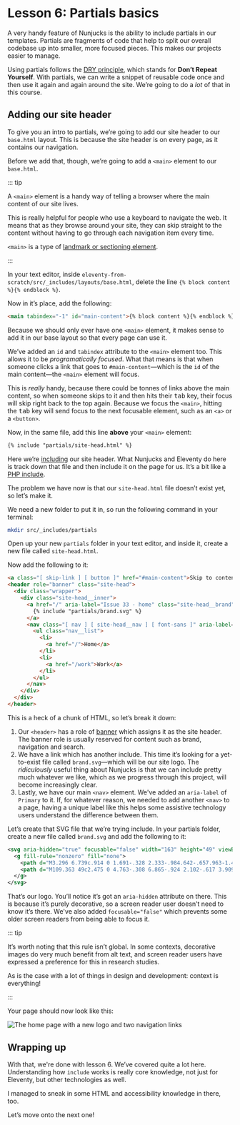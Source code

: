 # Lesson 6: Partials basics

<ContentWarning />
 
A very handy feature of Nunjucks is the ability to include partials in our templates. Partials are fragments of code that help to split our overall codebase up into smaller, more focused pieces. This makes our projects easier to manage.

Using partials follows the [DRY principle](https://en.wikipedia.org/wiki/Don%27t_repeat_yourself), which stands for **Don’t Repeat Yourself**. With partials, we can write a snippet of reusable code once and then use it again and again around the site. We’re going to do a _lot_ of that in this course.

## Adding our site header

To give you an intro to partials, we’re going to add our site header to our `base.html` layout. This is because the site header is on every page, as it contains our navigation.

Before we add that, though, we’re going to add a `<main>` element to our `base.html`.

::: tip

A `<main>` element is a handy way of telling a browser where the main content of our site lives.

This is really helpful for people who use a keyboard to navigate the web. It means that as they browse around your site, they can skip straight to the content without having to go through each navigation item every time.

`<main>` is a type of [landmark or sectioning element](https://www.w3.org/TR/wai-aria-practices/examples/landmarks/HTML5.html).

:::

In your text editor, inside `eleventy-from-scratch/src/_includes/layouts/base.html`, delete the line `{% block content %}{% endblock %}`.

Now in it’s place, add the following:

```html
<main tabindex="-1" id="main-content">{% block content %}{% endblock %}</main>
```

Because we should only ever have one `<main>` element, it makes sense to add it in our base layout so that every page can use it.

We’ve added an `id` and `tabindex` attribute to the `<main>` element too. This allows it to be _programatically focused_. What that means is that when someone clicks a link that goes to `#main-content`—which is the `id` of the main content—the `<main>` element will focus.

This is _really_ handy, because there could be tonnes of links above the main content, so when someone skips to it and then hits their <kbd>tab</kbd> key, their focus will skip right back to the top again. Because we focus the `<main>`, hitting the <kbd>tab</kbd> key will send focus to the next focusable element, such as an `<a>` or a `<button>`.

Now, in the same file, add this line **above** your `<main>` element:

```html
{% include "partials/site-head.html" %}
```

Here we’re [including](https://mozilla.github.io/nunjucks/templating.html#include) our site header. What Nunjucks and Eleventy do here is track down that file and then include it on the page for us. It’s a bit like a [PHP include](https://www.php.net/manual/en/function.include.php).

The problem we have now is that our `site-head.html` file doesn’t exist yet, so let’s make it.

We need a new folder to put it in, so run the following command in your terminal:

```bash
mkdir src/_includes/partials
```

Open up your new `partials` folder in your text editor, and inside it, create a new file called `site-head.html`.

Now add the following to it:

```html
<a class="[ skip-link ] [ button ]" href="#main-content">Skip to content</a>
<header role="banner" class="site-head">
  <div class="wrapper">
    <div class="site-head__inner">
      <a href="/" aria-label="Issue 33 - home" class="site-head__brand">
        {% include "partials/brand.svg" %}
      </a>
      <nav class="[ nav ] [ site-head__nav ] [ font-sans ]" aria-label="Primary">
        <ul class="nav__list">
          <li>
            <a href="/">Home</a>
          </li>
          <li>
            <a href="/work">Work</a>
          </li>
        </ul>
      </nav>
    </div>
  </div>
</header>
```

This is a heck of a chunk of HTML, so let’s break it down:

1. Our `<header>` has a role of [banner](https://developer.mozilla.org/en-US/docs/Web/Accessibility/ARIA/Roles/Banner_role) which assigns it as the site header. The banner role is usually reserved for content such as brand, navigation and search.
2. We have a link which has another include. This time it’s looking for a yet-to-exist file called `brand.svg`—which will be our site logo. The _ridiculously_ useful thing about Nunjucks is that we can include pretty much whatever we like, which as we progress through this project, will become increasingly clear.
3. Lastly, we have our main `<nav>` element. We've added an `aria-label` of `Primary` to it. If, for whatever reason, we needed to add another `<nav>` to a page, having a unique label like this helps some assistive technology users understand the difference between them.

Let’s create that SVG file that we’re trying include. In your partials folder, create a new file called `brand.svg` and add the following to it:

```svg
<svg aria-hidden="true" focusable="false" width="163" height="49" viewBox="0 0 163 49" xmlns="http://www.w3.org/2000/svg">
  <g fill-rule="nonzero" fill="none">
    <path d="M3.296 6.739c.914 0 1.691-.328 2.333-.984.642-.657.963-1.452.963-2.386 0-.933-.32-1.728-.963-2.385A3.143 3.143 0 003.296 0C2.383 0 1.605.328.963.984.32 1.641 0 2.436 0 3.37c0 .934.321 1.73.963 2.386.642.656 1.42.984 2.333.984zm3 21.882V8.594h-6v20.027h6zM17.74 29c1.259 0 2.431-.17 3.518-.511 1.086-.34 2.018-.814 2.796-1.42a6.737 6.737 0 001.833-2.158 5.623 5.623 0 00.667-2.688c0-1.565-.525-2.858-1.574-3.88-1.05-1.023-2.537-1.672-4.463-1.95l-3.889-.606c-.839-.126-1.432-.309-1.777-.549-.346-.24-.519-.561-.519-.965 0-.43.235-.776.704-1.041.47-.265 1.086-.398 1.852-.398.963 0 1.926.145 2.888.436.963.29 1.976.75 3.037 1.381l2.852-3.937a14.99 14.99 0 00-3.944-1.798 15.003 15.003 0 00-4.24-.625c-2.618 0-4.68.58-6.185 1.742-1.507 1.16-2.26 2.75-2.26 4.77 0 1.64.519 2.972 1.556 3.994 1.037 1.022 2.518 1.685 4.444 1.988l3.889.605c.69.101 1.197.272 1.518.511.321.24.481.55.481.928 0 .48-.29.864-.87 1.155-.58.29-1.364.435-2.352.435-.987 0-1.987-.17-3-.511-1.012-.34-2.135-.89-3.37-1.647l-2.851 4.127c1.136.858 2.5 1.508 4.092 1.95 1.593.441 3.315.662 5.167.662zm18.85 0c1.26 0 2.432-.17 3.518-.511 1.087-.34 2.019-.814 2.796-1.42a6.737 6.737 0 001.834-2.158 5.623 5.623 0 00.666-2.688c0-1.565-.524-2.858-1.574-3.88-1.049-1.023-2.537-1.672-4.462-1.95l-3.889-.606c-.84-.126-1.432-.309-1.778-.549-.345-.24-.518-.561-.518-.965 0-.43.234-.776.704-1.041.469-.265 1.086-.398 1.851-.398.963 0 1.926.145 2.889.436.963.29 1.975.75 3.037 1.381l2.851-3.937a14.99 14.99 0 00-3.944-1.798 15.003 15.003 0 00-4.24-.625c-2.617 0-4.679.58-6.185 1.742-1.506 1.16-2.259 2.75-2.259 4.77 0 1.64.518 2.972 1.555 3.994 1.037 1.022 2.519 1.685 4.445 1.988l3.888.605c.691.101 1.198.272 1.519.511.32.24.481.55.481.928 0 .48-.29.864-.87 1.155-.58.29-1.364.435-2.352.435-.988 0-1.987-.17-3-.511-1.012-.34-2.135-.89-3.37-1.647l-2.852 4.127c1.136.858 2.5 1.508 4.093 1.95 1.592.441 3.314.662 5.166.662zm18.777 0c.987 0 1.932-.151 2.833-.454a8.172 8.172 0 002.425-1.288v1.363h6V8.594h-6v13.554a4.016 4.016 0 01-1.48 1.173c-.593.278-1.272.417-2.038.417-1.061 0-1.92-.335-2.574-1.004-.654-.669-.981-1.546-.981-2.63V8.593h-6v12.342c0 2.347.729 4.278 2.185 5.792C51.194 28.243 53.07 29 55.367 29zm24.739 0c1.63 0 3.092-.24 4.388-.72 1.296-.479 2.562-1.249 3.796-2.309l-3.962-3.596a4.86 4.86 0 01-1.704 1.117c-.667.265-1.407.397-2.222.397-1.136 0-2.123-.297-2.963-.89a5.27 5.27 0 01-1.852-2.29H89.55v-1.514c0-1.565-.247-3.023-.74-4.373-.494-1.35-1.18-2.505-2.056-3.464a9.635 9.635 0 00-3.13-2.272c-1.209-.555-2.53-.833-3.962-.833-1.432 0-2.771.265-4.018.795a9.895 9.895 0 00-3.24 2.196 10.398 10.398 0 00-2.167 3.313 10.479 10.479 0 00-.796 4.07c0 1.438.277 2.795.833 4.07a10.435 10.435 0 002.259 3.312c.95.934 2.08 1.666 3.389 2.196a11.04 11.04 0 004.185.795zm3.555-12.57h-8.185c.297-1.009.803-1.791 1.519-2.346.716-.556 1.567-.833 2.555-.833.963 0 1.809.29 2.537.87.728.58 1.253 1.35 1.574 2.31z" fill="#263147"/>
    <path d="M109.363 49c2.475 0 4.763-.308 6.865-.924 2.102-.617 3.909-1.472 5.421-2.565 1.513-1.093 2.701-2.395 3.566-3.906.864-1.511 1.296-3.161 1.296-4.95 0-2.068-.619-3.897-1.856-5.487-1.238-1.59-2.917-2.803-5.039-3.638 1.808-1.034 3.222-2.396 4.243-4.085 1.022-1.69 1.532-3.549 1.532-5.577 0-1.75-.392-3.36-1.178-4.83a11.35 11.35 0 00-3.241-3.758c-1.375-1.034-3.045-1.839-5.01-2.415-1.964-.577-4.105-.865-6.423-.865-3.142 0-6.207.646-9.192 1.938-2.986 1.292-5.48 3.072-7.484 5.338l6.482 5.904c1.728-1.789 3.31-3.031 4.744-3.727 1.433-.696 3.133-1.044 5.097-1.044 1.925 0 3.506.428 4.744 1.282 1.237.855 1.856 1.959 1.856 3.31 0 1.511-.629 2.754-1.886 3.728-1.257.974-2.868 1.461-4.832 1.461h-2.887v7.693h3.889c2.121 0 3.781.358 4.98 1.074 1.198.716 1.797 1.69 1.797 2.922 0 1.471-.698 2.644-2.092 3.52-1.395.874-3.232 1.311-5.51 1.311-2.24 0-4.115-.318-5.628-.954-1.512-.636-3.054-1.79-4.626-3.46l-6.423 5.965c1.925 2.107 4.37 3.757 7.337 4.95 2.966 1.193 6.118 1.789 9.458 1.789zm36.489 0c2.475 0 4.763-.308 6.865-.924 2.102-.617 3.909-1.472 5.421-2.565 1.513-1.093 2.701-2.395 3.566-3.906.864-1.511 1.296-3.161 1.296-4.95 0-2.068-.619-3.897-1.856-5.487-1.238-1.59-2.917-2.803-5.039-3.638 1.807-1.034 3.222-2.396 4.243-4.085 1.022-1.69 1.532-3.549 1.532-5.577 0-1.75-.393-3.36-1.178-4.83a11.35 11.35 0 00-3.241-3.758c-1.375-1.034-3.045-1.839-5.01-2.415-1.964-.577-4.105-.865-6.423-.865-3.142 0-6.207.646-9.193 1.938-2.985 1.292-5.48 3.072-7.484 5.338l6.483 5.904c1.728-1.789 3.31-3.031 4.743-3.727 1.434-.696 3.134-1.044 5.098-1.044 1.925 0 3.506.428 4.744 1.282 1.237.855 1.856 1.959 1.856 3.31 0 1.511-.629 2.754-1.886 3.728-1.257.974-2.868 1.461-4.832 1.461h-2.888v7.693h3.89c2.121 0 3.781.358 4.98 1.074 1.198.716 1.797 1.69 1.797 2.922 0 1.471-.698 2.644-2.092 3.52-1.395.874-3.232 1.311-5.51 1.311-2.24 0-4.115-.318-5.628-.954-1.512-.636-3.054-1.79-4.626-3.46l-6.423 5.965c1.925 2.107 4.37 3.757 7.336 4.95 2.967 1.193 6.12 1.789 9.459 1.789z" fill="#513AA6"/>
  </g>
</svg>
```

That’s our logo. You’ll notice it’s got an `aria-hidden` attribute on there. This is because it’s purely decorative, so a screen reader user doesn’t need to know it’s there. We've also added `focusable="false"` which prevents some older screen readers from being able to focus it.

::: tip

It’s worth noting that this rule isn’t global. In some contexts, decorative images do very much benefit from alt text, and screen reader users have expressed a preference for this in research studies.

As is the case with a lot of things in design and development: context is everything!

:::

Your page should now look like this:

![The home page with a new logo and two navigation links](/images/courses/learn-eleventy-from-scratch/ss-site-head.jpg)

## Wrapping up

With that, we're done with lesson 6. We’ve covered quite a lot here. Understanding how `include` works is really core knowledge, not just for Eleventy, but other technologies as well.

I managed to sneak in some HTML and accessibility knowledge in there, too.

Let’s move onto the next one!
